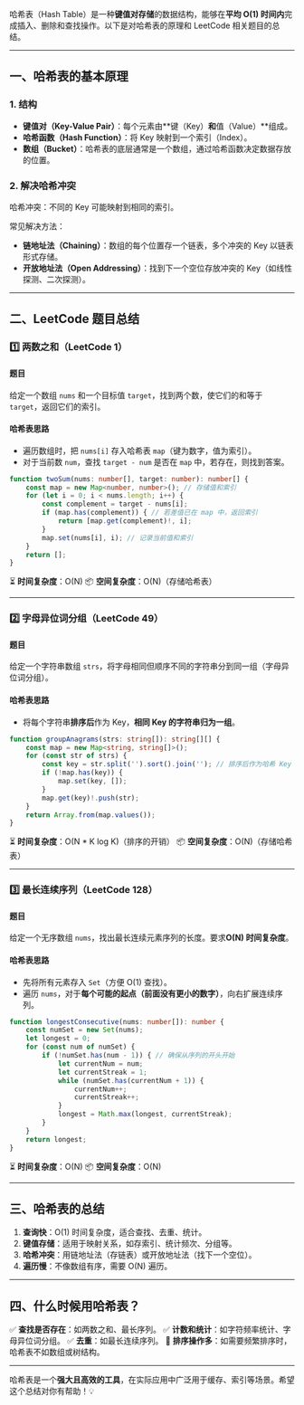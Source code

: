 哈希表（Hash Table）是一种**键值对存储**的数据结构，能够在**平均 O(1) 时间内**完成插入、删除和查找操作。以下是对哈希表的原理和 LeetCode 相关题目的总结。

------

## **一、哈希表的基本原理**

### **1. 结构**

- **键值对（Key-Value Pair）**：每个元素由**键（Key）**和**值（Value）**组成。
- **哈希函数（Hash Function）**：将 Key 映射到一个索引（Index）。
- **数组（Bucket）**：哈希表的底层通常是一个数组，通过哈希函数决定数据存放的位置。

### **2. 解决哈希冲突**

哈希冲突：不同的 Key 可能映射到相同的索引。

常见解决方法：

- **链地址法（Chaining）**：数组的每个位置存一个链表，多个冲突的 Key 以链表形式存储。
- **开放地址法（Open Addressing）**：找到下一个空位存放冲突的 Key（如线性探测、二次探测）。

------

## **二、LeetCode 题目总结**

### **1️⃣ 两数之和（LeetCode 1）**

#### **题目**

给定一个数组 `nums` 和一个目标值 `target`，找到两个数，使它们的和等于 `target`，返回它们的索引。

#### **哈希表思路**

- 遍历数组时，把 `nums[i]` 存入哈希表 `map`（键为数字，值为索引）。
- 对于当前数 `num`，查找 `target - num` 是否在 `map` 中，若存在，则找到答案。

```typescript
function twoSum(nums: number[], target: number): number[] {
    const map = new Map<number, number>(); // 存储值和索引
    for (let i = 0; i < nums.length; i++) {
        const complement = target - nums[i];
        if (map.has(complement)) { // 若差值已在 map 中，返回索引
            return [map.get(complement)!, i];
        }
        map.set(nums[i], i); // 记录当前值和索引
    }
    return [];
}
```

⏳ **时间复杂度**：O(N)
 📦 **空间复杂度**：O(N)（存储哈希表）

------

### **2️⃣ 字母异位词分组（LeetCode 49）**

#### **题目**

给定一个字符串数组 `strs`，将字母相同但顺序不同的字符串分到同一组（字母异位词分组）。

#### **哈希表思路**

- 将每个字符串**排序后**作为 Key，**相同 Key 的字符串归为一组**。

```typescript
function groupAnagrams(strs: string[]): string[][] {
    const map = new Map<string, string[]>();
    for (const str of strs) {
        const key = str.split('').sort().join(''); // 排序后作为哈希 Key
        if (!map.has(key)) {
            map.set(key, []);
        }
        map.get(key)!.push(str);
    }
    return Array.from(map.values());
}
```

⏳ **时间复杂度**：O(N * K log K)（排序的开销）
 📦 **空间复杂度**：O(N)（存储哈希表）

------

### **3️⃣ 最长连续序列（LeetCode 128）**

#### **题目**

给定一个无序数组 `nums`，找出最长连续元素序列的长度。要求**O(N) 时间复杂度**。

#### **哈希表思路**

- 先将所有元素存入 `Set`（方便 O(1) 查找）。
- 遍历 `nums`，对于**每个可能的起点（前面没有更小的数字）**，向右扩展连续序列。

```typescript
function longestConsecutive(nums: number[]): number {
    const numSet = new Set(nums);
    let longest = 0;
    for (const num of numSet) {
        if (!numSet.has(num - 1)) { // 确保从序列的开头开始
            let currentNum = num;
            let currentStreak = 1;
            while (numSet.has(currentNum + 1)) {
                currentNum++;
                currentStreak++;
            }
            longest = Math.max(longest, currentStreak);
        }
    }
    return longest;
}
```

⏳ **时间复杂度**：O(N)
 📦 **空间复杂度**：O(N)

------

## **三、哈希表的总结**

1. **查询快**：O(1) 时间复杂度，适合查找、去重、统计。
2. **键值存储**：适用于映射关系，如存索引、统计频次、分组等。
3. **哈希冲突**：用链地址法（存链表）或开放地址法（找下一个空位）。
4. **遍历慢**：不像数组有序，需要 O(N) 遍历。

------

## **四、什么时候用哈希表？**

✅ **查找是否存在**：如两数之和、最长序列。
 ✅ **计数和统计**：如字符频率统计、字母异位词分组。
 ✅ **去重**：如最长连续序列。
 🚫 **排序操作多**：如需要频繁排序时，哈希表不如数组或树结构。

------

哈希表是一个**强大且高效的工具**，在实际应用中广泛用于缓存、索引等场景。希望这个总结对你有帮助！💡